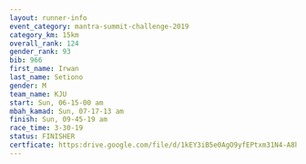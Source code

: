 ```yaml
---
layout: runner-info 
event_category: mantra-summit-challenge-2019 
category_km: 15km 
overall_rank: 124
gender_rank: 93
bib: 966
first_name: Irwan
last_name: Setiono
gender: M
team_name: KJU
start: Sun, 06-15-00 am
mbah_kamad: Sun, 07-17-13 am
finish: Sun, 09-45-19 am
race_time: 3-30-19
status: FINISHER
certficate: https:drive.google.com/file/d/1kEY3iB5e0AgO9yfEPtxm31N4-A8hjjl-/view?usp=sharing
---
```

